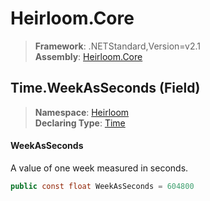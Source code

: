 # Heirloom.Core

> **Framework**: .NETStandard,Version=v2.1  
> **Assembly**: [Heirloom.Core][0]

## Time.WeekAsSeconds (Field)

> **Namespace**: [Heirloom][0]  
> **Declaring Type**: [Time][1]

#### WeekAsSeconds

A value of one week measured in seconds.

```cs
public const float WeekAsSeconds = 604800
```

[0]: ../../../Heirloom.Core.md
[1]: ../Time.md
